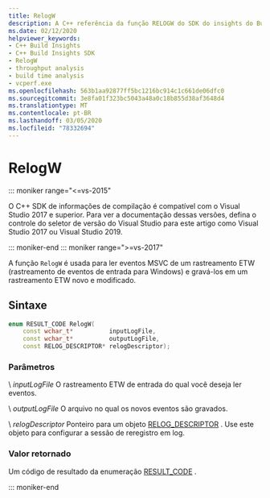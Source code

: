 ```yaml
---
title: RelogW
description: A C++ referência da função RELOGW do SDK do insights do Build.
ms.date: 02/12/2020
helpviewer_keywords:
- C++ Build Insights
- C++ Build Insights SDK
- RelogW
- throughput analysis
- build time analysis
- vcperf.exe
ms.openlocfilehash: 563b1aa92877ff5bc1216bc914c1c661de06dfc0
ms.sourcegitcommit: 3e8fa01f323bc5043a48a0c18b855d38af3648d4
ms.translationtype: MT
ms.contentlocale: pt-BR
ms.lasthandoff: 03/05/2020
ms.locfileid: "78332694"
---
```

# <a name="relogw"></a>RelogW

::: moniker range="<=vs-2015"

O C++ SDK de informações de compilação é compatível com o Visual Studio 2017 e superior. Para ver a documentação dessas versões, defina o controle do seletor de versão do Visual Studio para este artigo como Visual Studio 2017 ou Visual Studio 2019.

::: moniker-end
::: moniker range=">=vs-2017"

A função `RelogW` é usada para ler eventos MSVC de um rastreamento ETW (rastreamento de eventos de entrada para Windows) e gravá-los em um rastreamento ETW novo e modificado.

## <a name="syntax"></a>Sintaxe

```cpp
enum RESULT_CODE RelogW(
    const wchar_t*          inputLogFile,
    const wchar_t*          outputLogFile,
    const RELOG_DESCRIPTOR* relogDescriptor);
```

### <a name="parameters"></a>Parâmetros

\ *inputLogFile*
O rastreamento ETW de entrada do qual você deseja ler eventos.

\ *outputLogFile*
O arquivo no qual os novos eventos são gravados.

\ *relogDescriptor*
Ponteiro para um objeto [RELOG_DESCRIPTOR](../other-types/relog-descriptor-struct.md) . Use este objeto para configurar a sessão de reregistro em log.

### <a name="return-value"></a>Valor retornado

Um código de resultado da enumeração [RESULT_CODE](../other-types/result-code-enum.md) .

::: moniker-end
